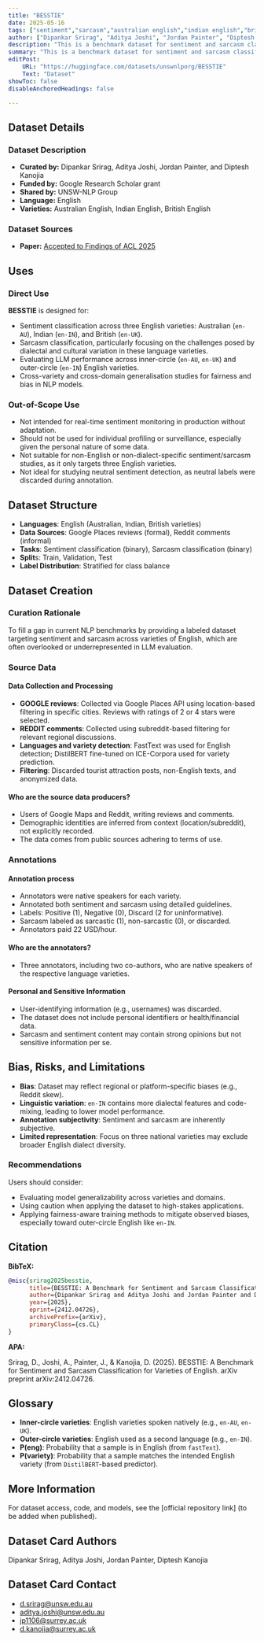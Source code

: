 ```yaml
---
title: "BESSTIE" 
date: 2025-05-16
tags: ["sentiment","sarcasm","australian english","indian english","british english","dataset","python", "dialects"]
author: ["Dipankar Srirag", "Aditya Joshi", "Jordan Painter", "Diptesh Kanojia"]
description: "This is a benchmark dataset for sentiment and sarcasm classification for varieties of English."
summary: "This is a benchmark dataset for sentiment and sarcasm classification for varieties of English."
editPost:
    URL: "https://huggingface.com/datasets/unswnlporg/BESSTIE"
    Text: "Dataset"
showToc: false
disableAnchoredHeadings: false

---
```


## Dataset Details

### Dataset Description

<!-- Provide a longer summary of what this dataset is. -->

- **Curated by:** Dipankar Srirag, Aditya Joshi, Jordan Painter, and Diptesh Kanojia
- **Funded by:** Google Research Scholar grant
- **Shared by:** UNSW-NLP Group
- **Language:** English
- **Varieties:** Australian English, Indian English, British English
<!-- - **License:** [More Information Needed] -->

### Dataset Sources

<!-- Provide the basic links for the dataset. -->

<!-- - **Repository:** [More Information Needed] -->
- **Paper:** [Accepted to Findings of ACL 2025](https://doi.org/10.48550/arXiv.2412.04726)

## Uses

<!-- Address questions around how the dataset is intended to be used. -->

### Direct Use

<!-- This section describes suitable use cases for the dataset. -->

**BESSTIE** is designed for:
- Sentiment classification across three English varieties: Australian (`en-AU`), Indian (`en-IN`), and British (`en-UK`).
- Sarcasm classification, particularly focusing on the challenges posed by dialectal and cultural variation in these language varieties.
- Evaluating LLM performance across inner-circle (`en-AU`, `en-UK`) and outer-circle (`en-IN`) English varieties.
- Cross-variety and cross-domain generalisation studies for fairness and bias in NLP models.


### Out-of-Scope Use

<!-- This section addresses misuse, malicious use, and uses that the dataset will not work well for. -->
- Not intended for real-time sentiment monitoring in production without adaptation.
- Should not be used for individual profiling or surveillance, especially given the personal nature of some data.
- Not suitable for non-English or non-dialect-specific sentiment/sarcasm studies, as it only targets three English varieties.
- Not ideal for studying neutral sentiment detection, as neutral labels were discarded during annotation.


## Dataset Structure

<!-- This section provides a description of the dataset fields, and additional information about the dataset structure such as criteria used to create the splits, relationships between data points, etc. -->

- **Languages**: English (Australian, Indian, British varieties)
- **Data Sources**: Google Places reviews (formal), Reddit comments (informal)
- **Tasks**: Sentiment classification (binary), Sarcasm classification (binary)
- **Split**s: Train, Validation, Test
- **Label Distribution**: Stratified for class balance

## Dataset Creation

### Curation Rationale

<!-- Motivation for the creation of this dataset. -->

To fill a gap in current NLP benchmarks by providing a labeled dataset targeting sentiment and sarcasm across varieties of English, which are often overlooked or underrepresented in LLM evaluation.

### Source Data

<!-- This section describes the source data (e.g. news text and headlines, social media posts, translated sentences, ...). -->


#### Data Collection and Processing

<!-- This section describes the data collection and processing process such as data selection criteria, filtering and normalization methods, tools and libraries used, etc. -->
- **GOOGLE reviews**: Collected via Google Places API using location-based filtering in specific cities. Reviews with ratings of 2 or 4 stars were selected.
- **REDDIT comments**: Collected using subreddit-based filtering for relevant regional discussions.
- **Languages and variety detection**: FastText was used for English detection; DistilBERT fine-tuned on ICE-Corpora used for variety prediction.
- **Filtering**: Discarded tourist attraction posts, non-English texts, and anonymized data.


#### Who are the source data producers?

<!-- This section describes the people or systems who originally created the data. It should also include self-reported demographic or identity information for the source data creators if this information is available. -->

- Users of Google Maps and Reddit, writing reviews and comments.
- Demographic identities are inferred from context (location/subreddit), not explicitly recorded.
- The data comes from public sources adhering to terms of use.

### Annotations

<!-- If the dataset contains annotations which are not part of the initial data collection, use this section to describe them. -->

#### Annotation process

<!-- This section describes the annotation process such as annotation tools used in the process, the amount of data annotated, annotation guidelines provided to the annotators, interannotator statistics, annotation validation, etc. -->

- Annotators were native speakers for each variety.
- Annotated both sentiment and sarcasm using detailed guidelines.
- Labels: Positive (1), Negative (0), Discard (2 for uninformative).
- Sarcasm labeled as sarcastic (1), non-sarcastic (0), or discarded.
- Annotators paid 22 USD/hour.


#### Who are the annotators?

<!-- This section describes the people or systems who created the annotations. -->

- Three annotators, including two co-authors, who are native speakers of the respective language varieties.

#### Personal and Sensitive Information

<!-- State whether the dataset contains data that might be considered personal, sensitive, or private (e.g., data that reveals addresses, uniquely identifiable names or aliases, racial or ethnic origins, sexual orientations, religious beliefs, political opinions, financial or health data, etc.). If efforts were made to anonymize the data, describe the anonymization process. -->

- User-identifying information (e.g., usernames) was discarded.
- The dataset does not include personal identifiers or health/financial data.
- Sarcasm and sentiment content may contain strong opinions but not sensitive information per se.

## Bias, Risks, and Limitations

<!-- This section is meant to convey both technical and sociotechnical limitations. -->

- **Bias**: Dataset may reflect regional or platform-specific biases (e.g., Reddit skew).
- **Linguistic variation**: `en-IN` contains more dialectal features and code-mixing, leading to lower model performance.
- **Annotation subjectivity**: Sentiment and sarcasm are inherently subjective.
- **Limited representation**: Focus on three national varieties may exclude broader English dialect diversity.

### Recommendations

<!-- This section is meant to convey recommendations with respect to the bias, risk, and technical limitations. -->

Users should consider:
- Evaluating model generalizability across varieties and domains.
- Using caution when applying the dataset to high-stakes applications.
- Applying fairness-aware training methods to mitigate observed biases, especially toward outer-circle English like `en-IN`.


## Citation

<!-- If there is a paper or blog post introducing the dataset, the APA and Bibtex information for that should go in this section. -->

**BibTeX:**

```bib
@misc{srirag2025besstie,
      title={BESSTIE: A Benchmark for Sentiment and Sarcasm Classification for Varieties of English}, 
      author={Dipankar Srirag and Aditya Joshi and Jordan Painter and Diptesh Kanojia},
      year={2025},
      eprint={2412.04726},
      archivePrefix={arXiv},
      primaryClass={cs.CL}
}
```

**APA:**

Srirag, D., Joshi, A., Painter, J., & Kanojia, D. (2025). BESSTIE: A Benchmark for Sentiment and Sarcasm Classification for Varieties of English. arXiv preprint arXiv:2412.04726.

## Glossary

<!-- If relevant, include terms and calculations in this section that can help readers understand the dataset or dataset card. -->

- **Inner-circle varieties**: English varieties spoken natively (e.g., `en-AU`, `en-UK`).
- **Outer-circle varieties**: English used as a second language (e.g., `en-IN`).
- **P(eng)**: Probability that a sample is in English (from `fastText`).
- **P(variety)**: Probability that a sample matches the intended English variety (from `DistilBERT`-based predictor).

## More Information

For dataset access, code, and models, see the [official repository link] (to be added when published).

## Dataset Card Authors

Dipankar Srirag, Aditya Joshi, Jordan Painter, Diptesh Kanojia

## Dataset Card Contact

- [d.srirag@unsw.edu.au](mailto:d.srirag@unsw.edu.au)
- [aditya.joshi@unsw.edu.au](mailto:aditya.joshi@unsw.edu.au)
- [jp1106@surrey.ac.uk](mailto:jp1106@surrey.ac.uk)
- [d.kanojia@surrey.ac.uk](mailto:d.kanojia@surrey.ac.uk)
